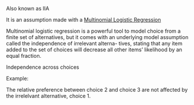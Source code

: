 ---
---

Also known as IIA

It is an assumption made with a [Multinomial Logistic Regression](Multinomial%20Logistic%20Regression.md) 

Multinomial logistic regression is a powerful tool to model choice from a finite set of alternatives, but it comes with an underlying model assumption called the independence of irrelevant alterna- tives, stating that any item added to the set of choices will decrease all other items’ likelihood by an equal fraction.

Independence across choices

Example:

The relative preference between choice 2 and choice 3 are not affected by the irrelelvant alternative, choice 1.
